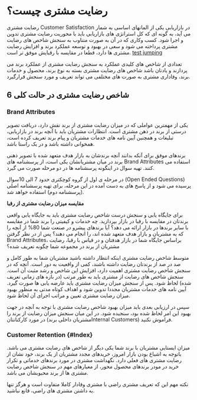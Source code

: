 # رضایت مشتری چیست؟
رضایت مشتری Customer Satisfaction در بازاریابی یکی از المانهای اساسی به شمار می آید، به گونه ای که کل استراتژی های بازاریابی باید با محوریت رضایت مشتری تدوین و اجرا شود. کسب وکاری که در آن به صورت متناوب به سنجش شاخص های رضایت مشتری پرداخته می شود و سعی در بهبود و توسعه عملکرد برند و افزایش رضایت مشتری ها دارد، قطعا در مقایسه با رقبایش موفق تر است.
[test jumping](#Index)

تعدادی از شاخص های کلیدی عملکرد به سنجش رضایت مشتری از عملکرد برند می پردازند و یادتان باشد شاخص های رضایت مشتری بسته به نوع برند، محصول و خدمات برند، وفاداری مشتری به صورت های مختلفی می تواند تعریف و مورد سنجش قرارگیرد.

## 6 شاخص رضایت مشتری در حالت کلی 
### Brand Attributes
یکی از مهمترین عواملی که در میزان رضایت مشتری از برند نقش دارد، دریافت تصویر درستی از برند در ذهن مشتری است. انتظارات مشتریان باید با آنچه برند در بازاریابی، تبلیغات و همچنین آیین نامه های خدمات مشتریان و پیام برند تعریف کرده است، همخوانی داشته باشد و در یک راستا باشد.

برندهای موفق برای آنکه بدانند آنچه برندشان به بازار هدف متعهد شده با تصویر ذهنی برند در میان مشتریانشان یکی است، از پرسشنامه های Brand Attributes استفاده می کنند. تهیه سوال در اینگونه پرسشنامه ها در دو مرحله صورت می گیرد.

در مرحله ی اول از گروه کوچکتری حدود 7 الی 10سوال (Open Ended Questions) پرسیده می شود و از پاسخ های به دست آمده در این مرحله، برای تهیه پرسشنامه اصلی (پرسشنامه دوم) استفاده خواهد شد.

**مقایسه میزان رضایت مشتری از رقبا**

برای جایگاه یابی و سنجش درست شاخص رضایت مشتری باید به جایگاه یابی واقعی برندتان در مقایسه با رقبا در بازار بپردازید. چه خدمات و کیفیتی را برند شما در مقایسه با سایر برندها در بازار ارائه می دهد؟ آیا برندهای پیشرو در صنعت شما 80% از آنچه را که به مشتریان و بازار هدف متعهد شده اند، را انجام می دهند؟ پس از در نظر گرفتن Brand Attributes، براساس جایگاه شما در بازار هدفتان و در قیاس با رقبا، رضایت مشتریان از برند در مجموعه شما چگونه تعریف شده؟

متوسط شاخص رضایت مشتری
اینکه انتظار داشته باشید مشتریان شما به طور کامل و صد در صد از برندتان رضایت داشته باشند، کمی از واقعیت به دور است. آنچه که در سنجش شاخص رضایت مشتری اهمیت دارد، افزایش این شاخص و رشد مثبت آن است. سنجش شاخص های رضایت از مشتری باید به طور مرتب (در بازه های زمانی تعریف شده) لحاظ شود. پس از سنجش میزان رضایت مشتری باید عارضه یابی ها صورت گیرد. آیین نامه های خدمات مشتریان مجددا تدوین شود و اهداف کوتاه مدتی به منظور بهبود میزان رضایت مشتری تعیین و مراتب اجرای آن لحاظ شود.

سپس در ارزیابی بعدی باید میزان بهبود شاخص رضایت مشتری با توجه به آنچه در جهت بهبود این امر لحاظ شده بود، سنجیده شود. در این میان سنجش میزان رضایت از برند را در مورد کارکنانتان (مشتریان داخلی برندInternal Customers) فراموش نکنید.

 ### Customer Retention {#Index}
میزان ایستایی مشتریان با برند شما یکی دیگر از شاخص های رضایت مشتری می باشد. باتوجه به اشباع بودن بازار امروز، خریدهای مجدد مشتریان از یک برند، خود نشان از رضایت مشتری های فعلی دارد. نگهداشت مشتری در مورد برندهای خدماتی و تکرار خرید در مودر برندهای محصول محور، از معیارهای مهم در سنجش شاخص رضایت مشتری ها از برند محبوبشان می باشد.

نکته مهم این که تعریف مشتری راضی با مشتری وفادار کاملا متفاوت است و هرگز تنها به داشتن مشتری های راضی، قانع نباشید.
